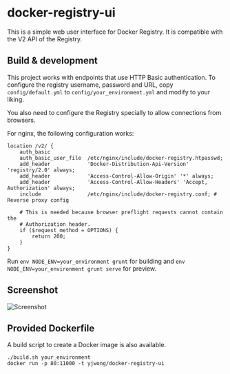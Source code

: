 # docker-registry-ui

This is a simple web user interface for Docker Registry. It is compatible with
the V2 API of the Registry.

## Build & development

This project works with endpoints that use HTTP Basic authentication. To
configure the registry username, password and URL, copy `config/default.yml` to
`config/your_environment.yml` and modify to your liking.

You also need to configure the Registry specially to allow connections from
browsers.

For nginx, the following configuration works:

    location /v2/ {
        auth_basic
        auth_basic_user_file  /etc/nginx/include/docker-registry.htpasswd;
        add_header            'Docker-Distribution-Api-Version' 'registry/2.0' always;
        add_header            'Access-Control-Allow-Origin' '*' always;
        add_header            'Access-Control-Allow-Headers' 'Accept, Authorization' always;
        include               /etc/nginx/include/docker-registry.conf; # Reverse proxy config

        # This is needed because browser preflight requests cannot contain the
        # Authorization header.
        if ($request_method = OPTIONS) {
            return 200;
        }
    }

Run `env NODE_ENV=your_environment grunt` for building and
`env NODE_ENV=your_environment grunt serve` for preview.

## Screenshot

![Screenshot](https://cloud.githubusercontent.com/assets/1174849/9974203/9a043bc4-5eb7-11e5-8fc5-8ce28eb027b0.png)

## Provided Dockerfile

A build script to create a Docker image is also available.

    ./build.sh your_environment
    docker run -p 80:11000 -t yjwong/docker-registry-ui

